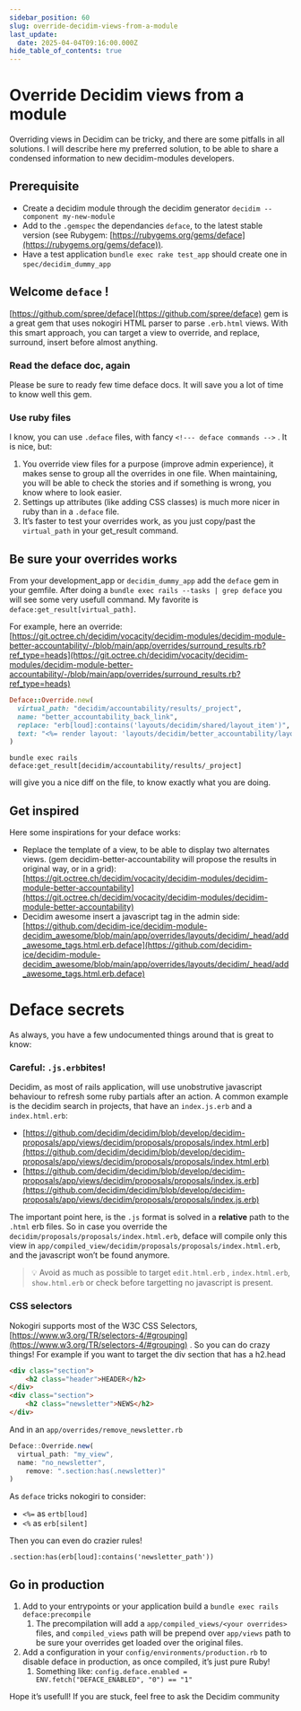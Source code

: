 ```yaml
---
sidebar_position: 60
slug: override-decidim-views-from-a-module
last_update:
  date: 2025-04-04T09:16:00.000Z
hide_table_of_contents: true
---
```


# Override Decidim views from a module


Overriding views in Decidim can be tricky, and there are some pitfalls in all solutions. I will describe here my preferred solution, to be able to share a condensed information to new decidim-modules developers. 


## Prerequisite

- Create  a decidim module through the decidim generator
`decidim --component my-new-module`
- Add to the `.gemspec` the dependancies `deface`, to the latest stable version (see Rubygem: [https://rubygems.org/gems/deface](https://rubygems.org/gems/deface)).
- Have a test application `bundle exec rake test_app` should create one in `spec/decidim_dummy_app`

## Welcome `deface` !


[https://github.com/spree/deface](https://github.com/spree/deface) gem is a great gem that uses nokogiri HTML parser to parse `.erb.html` views. With this smart approach, you can target a view to override, and replace, surround, insert before almost anything. 


### Read the deface doc, again


Please be sure to ready few time deface docs. It will save you a lot of time to know well this gem.


### Use ruby files


I know, you can use `.deface` files, with fancy `<!--- deface commands -->` . It is nice, but: 

1. You override view files for a purpose (improve admin experience), it makes sense to group all the overrides in one file. When maintaining, you will be able to check the stories and if something is wrong, you know where to look easier.
2. Settings up attributes (like adding CSS classes) is much more nicer in ruby than in a `.deface` file.
3. It’s faster to test your overrides work, as you just copy/past the `virtual_path` in your get_result command.

## Be sure your overrides works


From your development_app or `decidim_dummy_app` add the `deface` gem in your gemfile. After doing a `bundle exec rails --tasks | grep deface` you will see some very usefull command. My favorite is `deface:get_result[virtual_path]`. 


For example, here an override: [https://git.octree.ch/decidim/vocacity/decidim-modules/decidim-module-better-accountability/-/blob/main/app/overrides/surround_results.rb?ref_type=heads](https://git.octree.ch/decidim/vocacity/decidim-modules/decidim-module-better-accountability/-/blob/main/app/overrides/surround_results.rb?ref_type=heads)


```ruby
Deface::Override.new(
  virtual_path: "decidim/accountability/results/_project",
  name: "better_accountability_back_link",
  replace: "erb[loud]:contains('layouts/decidim/shared/layout_item')",
  text: "<%= render layout: 'layouts/decidim/better_accountability/layout_item' do %>"
)
```


`bundle exec rails deface:get_result[decidim/accountability/results/_project]`


will give you a nice diff on the file, to know exactly what you are doing. 


## Get inspired


Here some inspirations for your deface works: 

- Replace the template of a view, to be able to display two alternates views. (gem decidim-better-accountability will propose the results in original way, or in a grid): [https://git.octree.ch/decidim/vocacity/decidim-modules/decidim-module-better-accountability](https://git.octree.ch/decidim/vocacity/decidim-modules/decidim-module-better-accountability)
- Decidim awesome insert a javascript tag in the admin side: [https://github.com/decidim-ice/decidim-module-decidim_awesome/blob/main/app/overrides/layouts/decidim/_head/add_awesome_tags.html.erb.deface](https://github.com/decidim-ice/decidim-module-decidim_awesome/blob/main/app/overrides/layouts/decidim/_head/add_awesome_tags.html.erb.deface)

# Deface secrets


As always, you have a few undocumented things around that is great to know: 


### Careful: `.js.erb`bites!


Decidim, as most of rails application, will use unobstrutive javascript behaviour to refresh some ruby partials after an action. A common example is the decidim search in projects, that have an `index.js.erb` and a `index.html.erb`:

- [https://github.com/decidim/decidim/blob/develop/decidim-proposals/app/views/decidim/proposals/proposals/index.html.erb](https://github.com/decidim/decidim/blob/develop/decidim-proposals/app/views/decidim/proposals/proposals/index.html.erb)
- [https://github.com/decidim/decidim/blob/develop/decidim-proposals/app/views/decidim/proposals/proposals/index.js.erb](https://github.com/decidim/decidim/blob/develop/decidim-proposals/app/views/decidim/proposals/proposals/index.js.erb)

The important point here, is the `.js` format is solved in a **relative** path to the `.html` erb files. So in case you override the `decidim/proposals/proposals/index.html.erb`, deface will compile only this view in `app/compiled_view/decidim/proposals/proposals/index.html.erb`, and the javascript won’t be found anymore. 


> 💡 Avoid as much as possible to target `edit.html.erb` , `index.html.erb`, `show.html.erb` or check before targetting no javascript is present. 


### CSS selectors


Nokogiri supports most of the W3C CSS Selectors, [https://www.w3.org/TR/selectors-4/#grouping](https://www.w3.org/TR/selectors-4/#grouping) . So you can do crazy things! For example if you want to target the div section that has a h2.head


```html
<div class="section">
	<h2 class="header">HEADER</h2>
</div>
<div class="section">
	<h2 class="newsletter">NEWS</h2>
</div>
```


And in an `app/overrides/remove_newsletter.rb`


```javascript
Deface::Override.new(  
  virtual_path: "my_view",                         
  name: "no_newsletter",                         
	remove: ".section:has(.newsletter)"
)
```


As `deface` tricks nokogiri to consider:

- `<%=` as `ertb[loud]`
- `<%` as `erb[silent]`

Then you can even do crazier rules!


 `.section:has(erb[loud]:contains('newsletter_path'))` 


## Go in production

1. Add to your entrypoints or your application build a `bundle exec rails deface:precompile`
	1. The precompilation will add a `app/compiled_views/<your overrides>` files, and `compiled_views` path will be prepend over `app/views` path to be sure your overrides get loaded over the original files.
2. Add a configuration in your `config/environments/production.rb` to disable deface in production, as once compiled, it’s just pure Ruby!
	1. Something like: 
	`config.deface.enabled = ENV.fetch("DEFACE_ENABLED", "0") == "1"`

Hope it’s usefull! If you are stuck, feel free to ask the Decidim community



      